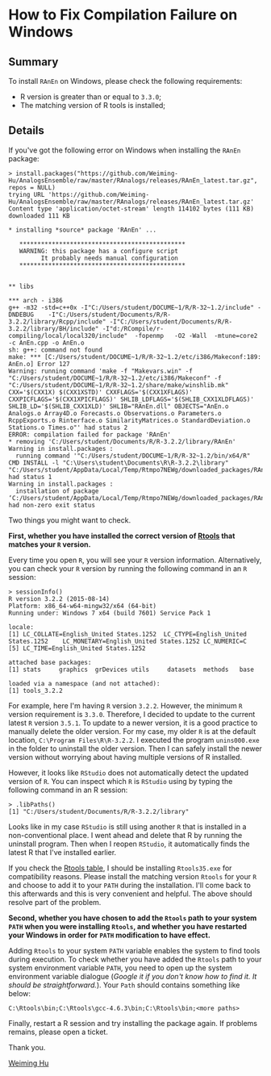# How to Fix Compilation Failure on Windows

## Summary

To install `RAnEn` on Windows, please check the following requirements:

- R version is greater than or equal to `3.3.0`;
- The matching version of R tools is installed;

## Details

If you've got the following error on Windows when installing the `RAnEn` package:

```
> install.packages("https://github.com/Weiming-Hu/AnalogsEnsemble/raw/master/RAnalogs/releases/RAnEn_latest.tar.gz", repos = NULL)
trying URL 'https://github.com/Weiming-Hu/AnalogsEnsemble/raw/master/RAnalogs/releases/RAnEn_latest.tar.gz'
Content type 'application/octet-stream' length 114102 bytes (111 KB)
downloaded 111 KB

* installing *source* package 'RAnEn' ...

   **********************************************
   WARNING: this package has a configure script
         It probably needs manual configuration
   **********************************************


** libs

*** arch - i386
g++ -m32 -std=c++0x -I"C:/Users/student/DOCUME~1/R/R-32~1.2/include" -DNDEBUG    -I"C:/Users/student/Documents/R/R-3.2.2/library/Rcpp/include" -I"C:/Users/student/Documents/R/R-3.2.2/library/BH/include" -I"d:/RCompile/r-compiling/local/local320/include"  -fopenmp   -O2 -Wall  -mtune=core2 -c AnEn.cpp -o AnEn.o
sh: g++: command not found
make: *** [C:/Users/student/DOCUME~1/R/R-32~1.2/etc/i386/Makeconf:189: AnEn.o] Error 127
Warning: running command 'make -f "Makevars.win" -f "C:/Users/student/DOCUME~1/R/R-32~1.2/etc/i386/Makeconf" -f "C:/Users/student/DOCUME~1/R/R-32~1.2/share/make/winshlib.mk" CXX='$(CXX1X) $(CXX1XSTD)' CXXFLAGS='$(CXX1XFLAGS)' CXXPICFLAGS='$(CXX1XPICFLAGS)' SHLIB_LDFLAGS='$(SHLIB_CXX1XLDFLAGS)' SHLIB_LD='$(SHLIB_CXX1XLD)' SHLIB="RAnEn.dll" OBJECTS="AnEn.o Analogs.o Array4D.o Forecasts.o Observations.o Parameters.o RcppExports.o Rinterface.o SimilarityMatrices.o StandardDeviation.o Stations.o Times.o"' had status 2
ERROR: compilation failed for package 'RAnEn'
* removing 'C:/Users/student/Documents/R/R-3.2.2/library/RAnEn'
Warning in install.packages :
  running command '"C:/Users/student/DOCUME~1/R/R-32~1.2/bin/x64/R" CMD INSTALL -l "C:\Users\student\Documents\R\R-3.2.2\library" "C:/Users/student/AppData/Local/Temp/Rtmpo7NEWg/downloaded_packages/RAnEn_latest.tar.gz"' had status 1
Warning in install.packages :
  installation of package ‘C:/Users/student/AppData/Local/Temp/Rtmpo7NEWg/downloaded_packages/RAnEn_latest.tar.gz’ had non-zero exit status
```

Two things you might want to check.

**First, whether you have installed the correct version of [Rtools](https://cran.r-project.org/bin/windows/Rtools/) that matches your `R` version.**

Every time you open `R`, you will see your `R` version information. Alternatively, you can check your `R` version by running the following command in an `R` session:

```
> sessionInfo()
R version 3.2.2 (2015-08-14)
Platform: x86_64-w64-mingw32/x64 (64-bit)
Running under: Windows 7 x64 (build 7601) Service Pack 1

locale:
[1] LC_COLLATE=English_United States.1252  LC_CTYPE=English_United States.1252    LC_MONETARY=English_United States.1252 LC_NUMERIC=C                          
[5] LC_TIME=English_United States.1252    

attached base packages:
[1] stats     graphics  grDevices utils     datasets  methods   base     

loaded via a namespace (and not attached):
[1] tools_3.2.2
```

For example, here I'm having `R` version `3.2.2`. However, the minimum `R` version requirement is `3.3.0`. Therefore, I decided to update to the current latest `R` version `3.5.1`. To update to a newer version, it is a good practice to manually delete the older version. For my case, my older `R` is at the default location, `C:\Program Files\R\R-3.2.2`. I executed the program `unins000.exe` in the folder to uninstall the older version. Then I can safely install the newer version without worrying about having multiple versions of R installed.

However, it looks like `RStudio` does not automatically detect the updated version of `R`. You can inspect which `R` is `RStudio` using by typing the following command in an R session:

```
> .libPaths()
[1] "C:/Users/student/Documents/R/R-3.2.2/library"
```

Looks like in my case `RStudio` is still using another `R` that is installed in a non-conventional place. I went ahead and delete that R by running the uninstall program. Then when I reopen `RStudio`, it automatically finds the latest R that I've installed earlier.

If you check the [Rtools table](https://cran.r-project.org/bin/windows/Rtools/), I should be installing `Rtools35.exe` for compatibility reasons. Please install the matching version `Rtools` for your `R` and choose to add it to your `PATH` during the installation. I'll come back to this afterwards and this is very convenient and helpful. The above should resolve part of the problem.

**Second, whether you have chosen to add the `Rtools` path to your system `PATH` when you were installing `Rtools`, and whether you have restarted your Windows in order for `PATH` modification to have effect.**

Adding `Rtools` to your system `PATH` variable enables the system to find tools during execution. To check whether you have added the `Rtools` path to your system environment variable `PATH`, you need to open up the system environment variable dialogue (_Google it if you don't know how to find it. It should be straightforward._). Your `Path` should contains something like below:

```
C:\Rtools\bin;C:\Rtools\gcc-4.6.3\bin;C:\Rtools\bin;<more paths>
```

Finally, restart a R session and try installing the package again. If problems remains, please open a ticket.

Thank you.

[Weiming Hu](https://weiming.ddns.net)
